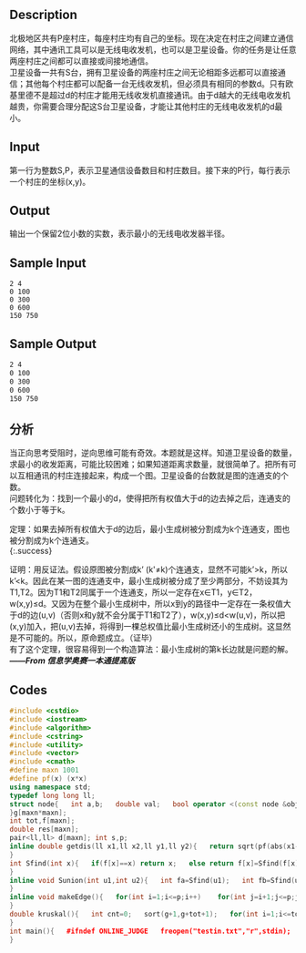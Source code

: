 ## Description   
北极地区共有P座村庄，每座村庄均有自己的坐标。现在决定在村庄之间建立通信网络，其中通讯工具可以是无线电收发机，也可以是卫星设备。你的任务是让任意两座村庄之间都可以直接或间接地通信。   
卫星设备一共有S台，拥有卫星设备的两座村庄之间无论相距多远都可以直接通信；其他每个村庄都可以配备一台无线收发机，但必须具有相同的参数d。只有欧基里德不是超过d的村庄才能用无线收发机直接通讯。由于d越大的无线电收发机越贵，你需要合理分配这S台卫星设备，才能让其他村庄的无线电收发机的d最小。    
## Input   
第一行为整数S,P，表示卫星通信设备数目和村庄数目。接下来的P行，每行表示一个村庄的坐标(x,y)。   
## Output   
输出一个保留2位小数的实数，表示最小的无线电收发器半径。   
## Sample Input   
```text 
2 4 
0 100 
0 300 
0 600 
150 750 
```   
## Sample Output   
```txt 
2 4 
0 100 
0 300 
0 600 
150 750 
```   
## 分析  
当正向思考受阻时，逆向思维可能有奇效。本题就是这样。知道卫星设备的数量，求最小的收发距离，可能比较困难；如果知道距离求数量，就很简单了。把所有可以互相通讯的村庄连接起来，构成一个图。卫星设备的台数就是图的连通支的个数。   
问题转化为：找到一个最小的d，使得把所有权值大于d的边去掉之后，连通支的个数小于等于k。

定理：如果去掉所有权值大于d的边后，最小生成树被分割成为k个连通支，图也被分割成为k个连通支。   
{:.success}

证明：用反证法。假设原图被分割成k’ (k'≠k)个连通支，显然不可能k’>k，所以k’<k。因此在某一图的连通支中，最小生成树被分成了至少两部分，不妨设其为T1,T2。因为T1和T2同属于一个连通支，所以一定存在x∈T1，y∈T2，w(x,y)≤d。又因为在整个最小生成树中，所以x到y的路径中一定存在一条权值大于d的边(u,v)（否则x和y就不会分属于T1和T2了），w(x,y)≤d<w(u,v)，所以把(x,y)加入，把(u,v)去掉，将得到一棵总权值比最小生成树还小的生成树。这显然是不可能的。所以，原命题成立。（证毕）   
有了这个定理，很容易得到一个构造算法：最小生成树的第k长边就是问题的解。   
***——From 信息学奥赛一本通提高版***   
## Codes   
```cpp 
#include <cstdio> 
#include <iostream> 
#include <algorithm> 
#include <cstring> 
#include <utility> 
#include <vector> 
#include <cmath> 
#define maxn 1001 
#define pf(x) (x*x) 
using namespace std; 
typedef long long ll; 
struct node{   int a,b;   double val;   bool operator <(const node &obj)const{    return val<obj.val;   } 
}g[maxn*maxn]; 
int tot,f[maxn]; 
double res[maxn]; 
pair<ll,ll> d[maxn]; int s,p; 
inline double getdis(ll x1,ll x2,ll y1,ll y2){   return sqrt(pf(abs(x1-x2))+pf(abs(y1-y2))); 
} 
int Sfind(int x){   if(f[x]==x) return x;   else return f[x]=Sfind(f[x]); 
} 
inline void Sunion(int u1,int u2){   int fa=Sfind(u1);   int fb=Sfind(u2);   f[fa]=fb; 
} 
inline void makeEdge(){   for(int i=1;i<=p;i++)    for(int j=i+1;j<=p;j++)     g[++tot]=(node){i,j,      getdis(d[i].first,d[j].first,d[i].second,d[j].second)     }; 
} 
double kruskal(){   int cnt=0;   sort(g+1,g+tot+1);   for(int i=1;i<=tot;i++){    if(Sfind(g[i].a)!=Sfind(g[i].b))     res[++cnt]=g[i].val,     Sunion(g[i].a,g[i].b);   }   return res[cnt-s+1]; 
} 
int main(){   #ifndef ONLINE_JUDGE   freopen("testin.txt","r",stdin);   freopen("testout.txt","w",stdout);   #endif   cin>>s>>p;   if(s>=p){    cout<<"0.00";    return 0;   }   for(int i=1;i<=p;i++)    cin>>d[i].first>>d[i].second;   makeEdge(); for(int i=0;i<=p;i++) f[i]=i;   printf("%.2lf",kruskal());   return 0; 
} 
``` 

